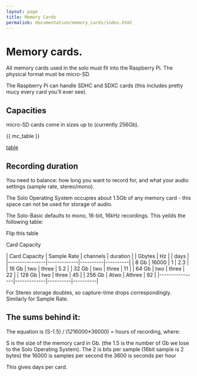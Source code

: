 ```yaml
---
layout: page
title: Memory Cards
permalink: documentation/memory_cards/index.html
---
```


# Memory cards.

All memory cards used in the solo must fit into the Raspberry Pi.  The
physical format must be micro-SD.

The Raspberry Pi can handle SDHC and SDXC cards (this includes pretty
mucy every card you'll ever see).

## Capacities

micro-SD cards come in sizes up to (currently 256Gb).

{{ mc_table }}

[table](table4.html)

## Recording duration 

You need to balance: how long you want to record for, and what your
audio settings (sample rate, stereo/mono).

The Solo Operating System occupies about 1.5Gb of any memory card -
this space can not be used for storage of audio.

The Solo-Basic defaults to mono, 16-bit, 16kHz recordings.  This
yeilds the following table:

Flip this table

Card Capacity


| Card Capacity  | Sample Rate | channels | duration |
| Gbytes         | Hz          |          |  days    |
|----------------|-------------|----------|----------|
| 8 Gb           | 16000       | 1        | 2.3      |
| 16 Gb          | two         | three    | 5.2      |
| 32 Gb          | two         | three    | 11       |
| 64 Gb          | two         | three    | 22       |
| 128 Gb         | two         | three    | 45       |
| 256 Gb         | Atwo        | Athree   | 92       |
|----------------|-------------|----------|----------|

For Stereo storage doubles, so capture-time drops correspondingly.
Similarly for Sample Rate.  

## The sums behind it:

The equation is (S-1.5) / (1*2*16000*36000) = hours of recording, where:

S is the size of the memory card in Gb.
(the 1.5 is the number of Gb we lose to the Solo Operating System).
The 2 is bits per sample   (16bit sample is 2 bytes)
the 16000 is samples per second
the 3600 is seconds per hour

This gives days per card.

